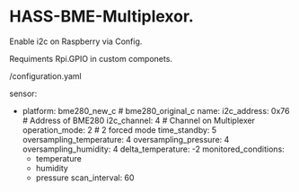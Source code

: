 # HASS-BME-Multiplexor.
Enable i2c on Raspberry via Config. 

Requiments Rpi.GPIO in custom componets. 

/configuration.yaml

sensor:
  - platform: bme280_new_c # bme280_original_c
    name: 
    i2c_address: 0x76 # Address of BME280
    i2c_channel: 4 # Channel on Multiplexer
    operation_mode: 2 # 2 forced mode
    time_standby: 5
    oversampling_temperature: 4
    oversampling_pressure: 4
    oversampling_humidity: 4
    delta_temperature: -2
    monitored_conditions:
      - temperature
      - humidity
      - pressure
    scan_interval: 60
